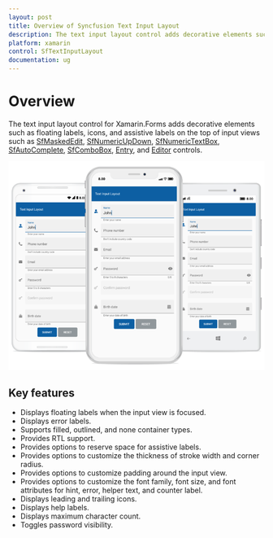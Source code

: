 ```yaml
---
layout: post
title: Overview of Syncfusion Text Input Layout
description: The text input layout control adds decorative elements such as floating label, icons, and assistive labels on the top of the input views.
platform: xamarin
control: SfTextInputLayout
documentation: ug
---
```


# Overview

The text input layout control for Xamarin.Forms adds decorative elements such as floating labels, icons, and assistive labels on the top of input views such as [SfMaskedEdit](https://www.syncfusion.com/xamarin-ui-controls/masked-input-text), [SfNumericUpDown](https://www.syncfusion.com/xamarin-ui-controls/xamarin-numericupdown), [SfNumericTextBox](https://www.syncfusion.com/xamarin-ui-controls/numerictextbox), [SfAutoComplete](https://www.syncfusion.com/xamarin-ui-controls/xamarin-autocomplete), [SfComboBox](https://www.syncfusion.com/xamarin-ui-controls/xamarin-autocomplete), [Entry](https://docs.microsoft.com/en-us/xamarin/xamarin-forms/user-interface/text/entry), and [Editor](https://docs.microsoft.com/en-us/xamarin/xamarin-forms/user-interface/text/editor) controls.

![The customizable text input layout control for Xamarin.Forms](Overview_images/inputlayout_forms.png)

## Key features

* Displays floating labels when the input view is focused.
* Displays error labels.
* Supports filled, outlined, and none container types.
* Provides RTL support.
* Provides options to reserve space for assistive labels.
* Provides options to customize the thickness of stroke width and corner radius.
* Provides options to customize padding around the input view.
* Provides options to customize the font family, font size, and font attributes for hint, error, helper text, and counter label.
* Displays leading and trailing icons.
* Displays help labels.
* Displays maximum character count.
* Toggles password visibility.